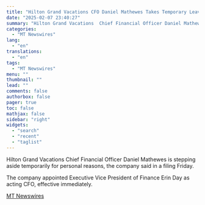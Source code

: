 ```yaml
---
title: "Hilton Grand Vacations CFO Daniel Mathewes Takes Temporary Leave of Absence"
date: "2025-02-07 23:40:27"
summary: "Hilton Grand Vacations  Chief Financial Officer Daniel Mathewes is stepping aside temporarily for personal reasons, the company said in a filing Friday. The company appointed Executive Vice President of Finance Erin Day as acting CFO, effective immediately."
categories:
  - "MT Newswires"
lang:
  - "en"
translations:
  - "en"
tags:
  - "MT Newswires"
menu: ""
thumbnail: ""
lead: ""
comments: false
authorbox: false
pager: true
toc: false
mathjax: false
sidebar: "right"
widgets:
  - "search"
  - "recent"
  - "taglist"
---
```


Hilton Grand Vacations Chief Financial Officer Daniel Mathewes is stepping aside temporarily for personal reasons, the company said in a filing Friday.

The company appointed Executive Vice President of Finance Erin Day as acting CFO, effective immediately.

[MT Newswires](https://www.tradingview.com/news/mtnewswires.com:20250207:A3312689:0/)
